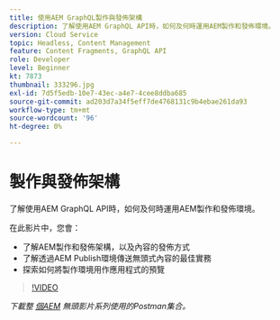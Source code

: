 ```yaml
---
title: 使用AEM GraphQL製作與發佈架構
description: 了解使用AEM GraphQL API時，如何及何時運用AEM製作和發佈環境。
version: Cloud Service
topic: Headless, Content Management
feature: Content Fragments, GraphQL API
role: Developer
level: Beginner
kt: 7873
thumbnail: 333296.jpg
exl-id: 7d5f5edb-10e7-43ec-a4e7-4cee8ddba685
source-git-commit: ad203d7a34f5eff7de4768131c9b4ebae261da93
workflow-type: tm+mt
source-wordcount: '96'
ht-degree: 0%

---
```


# 製作與發佈架構

了解使用AEM GraphQL API時，如何及何時運用AEM製作和發佈環境。

在此影片中，您會：

+ 了解AEM製作和發佈架構，以及內容的發佈方式
+ 了解透過AEM Publish環境傳送無頭式內容的最佳實務
+ 探索如何將製作環境用作應用程式的預覽

>[!VIDEO](https://video.tv.adobe.com/v/333296/?quality=12&learn=on)

_下載整 [個AEM](./assets/aem-headless-video-series.postman_collection.json) 無頭影片系列使用的Postman集合。_
